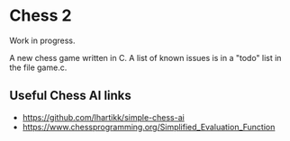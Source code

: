 # Chess 2

Work in progress.

A new chess game written in C. A list of known issues is in a "todo" list in the file game.c.

## Useful Chess AI links

* https://github.com/lhartikk/simple-chess-ai
* https://www.chessprogramming.org/Simplified_Evaluation_Function

